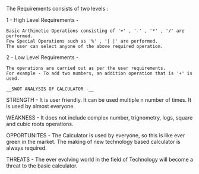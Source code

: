 The Requirements consists of two levels :

1 - High Level Requirements - 

    Basic Arthimetic Operations consisting of '+' , '-' , '*' , '/' are performed.
    Few Special Operations such as '%' , '| |' are performed.
    The user can select anyone of the above required operation.

2 - Low Level Requirements -

    The operations are carried out as per the user requirements. 
    For example - To add two numbers, an addition operation that is '+' is used.
    
    __SWOT ANALYSIS OF CALCULATOR -__ 

STRENGTH - It is user friendly.
           It can be used multiple n number of times.
           It is used by almost everyone.

WEAKNESS - It does not include complex number, trignometry, logs, square and cubic roots operations.

OPPORTUNITES - The Calculator is used by everyone, so this is like ever green in the market. The making of new technology based calculator is always required.

THREATS - The ever evolving world in the field of Technology will become a threat to the basic calculator.
